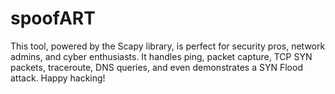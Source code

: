 # spoofART
This tool, powered by the Scapy library, is perfect for security pros, network admins, and cyber enthusiasts. It handles ping, packet capture, TCP SYN packets, traceroute, DNS queries, and even demonstrates a SYN Flood attack. Happy hacking!
